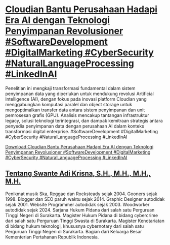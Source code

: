 # [Cloudian Bantu Perusahaan Hadapi Era AI dengan Teknologi Penyimpanan Revolusioner #SoftwareDevelopment #DigitalMarketing #CyberSecurity #NaturalLanguageProcessing #LinkedInAI](https://swanteadikrisna.com/ai/website/52/cloudian-revolusi-ai-penyimpanan-data-gpu-scalable/)

Penelitian ini mengkaji transformasi fundamental dalam sistem penyimpanan data yang diperlukan untuk mendukung revolusi Artificial Intelligence (AI), dengan fokus pada inovasi platform Cloudian yang menggabungkan komputasi paralel dan object storage untuk mengoptimalkan transfer data antara sistem penyimpanan dan unit pemrosesan grafis (GPU). Analisis mencakup tantangan infrastruktur legacy, solusi teknologi terintegrasi, dan dampak kemitraan strategis antara penyedia penyimpanan data dengan perusahaan AI dalam konteks transformasi digital enterprise. #SoftwareDevelopment #DigitalMarketing #CyberSecurity #NaturalLanguageProcessing #LinkedInAI 

[Download Cloudian Bantu Perusahaan Hadapi Era AI dengan Teknologi Penyimpanan Revolusioner #SoftwareDevelopment #DigitalMarketing #CyberSecurity #NaturalLanguageProcessing #LinkedInAI](https://swanteadikrisna.com/ai/website/52/cloudian-revolusi-ai-penyimpanan-data-gpu-scalable/)


## [Tentang Swante Adi Krisna, S.H., M.H., M.H., M.H.](https://swanteadikrisna.com/)

Penikmat musik Ska, Reggae dan Rocksteady sejak 2004. Gooners sejak 1998. Blogger dan SEO paruh waktu sejak 2014. Graphic Designer autodidak sejak 2001. Website Programmer autodidak sejak 2003. Woodworker autodidak sejak 2024. Sarjana Hukum Pidana dari salah satu Perguruan Tinggi Negeri di Surakarta. Magister Hukum Pidana di bidang cybercrime dari salah satu Perguruan Tinggi Swasta di Surakarta. Magister Kenotariatan di bidang hukum teknologi, khususnya cybernotary dari salah satu Perguruan Tinggi Negeri di Surakarta. Bagian dari Keluarga Besar Kementerian Pertahanan Republik Indonesia.